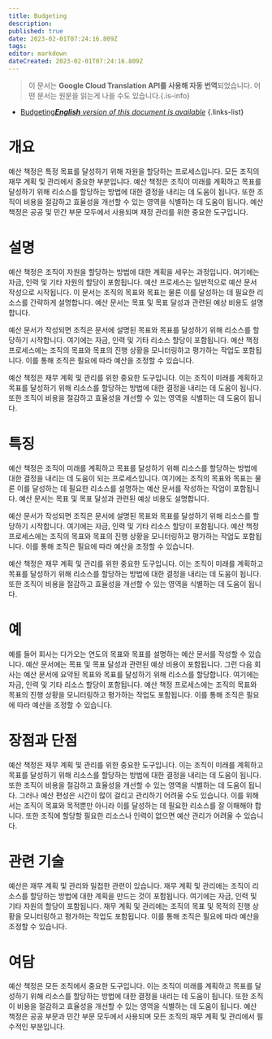 ```yaml
---
title: Budgeting
description: 
published: true
date: 2023-02-01T07:24:16.809Z
tags: 
editor: markdown
dateCreated: 2023-02-01T07:24:16.809Z
---
```


> 이 문서는 **Google Cloud Translation API를 사용해 자동 번역**되었습니다.
어떤 문서는 원문을 읽는게 나을 수도 있습니다.{.is-info}

- [Budgeting***English** version of this document is available*](/en/Knowledge-base/Dictionary/budgeting)
{.links-list}

# 개요
예산 책정은 특정 목표를 달성하기 위해 자원을 할당하는 프로세스입니다. 모든 조직의 재무 계획 및 관리에서 중요한 부분입니다. 예산 책정은 조직이 미래를 계획하고 목표를 달성하기 위해 리소스를 할당하는 방법에 대한 결정을 내리는 데 도움이 됩니다. 또한 조직이 비용을 절감하고 효율성을 개선할 수 있는 영역을 식별하는 데 도움이 됩니다. 예산 책정은 공공 및 민간 부문 모두에서 사용되며 재정 관리를 위한 중요한 도구입니다.

# 설명
예산 책정은 조직이 자원을 할당하는 방법에 대한 계획을 세우는 과정입니다. 여기에는 자금, 인력 및 기타 자원의 할당이 포함됩니다. 예산 프로세스는 일반적으로 예산 문서 작성으로 시작됩니다. 이 문서는 조직의 목표와 목표는 물론 이를 달성하는 데 필요한 리소스를 간략하게 설명합니다. 예산 문서는 목표 및 목표 달성과 관련된 예상 비용도 설명합니다.

예산 문서가 작성되면 조직은 문서에 설명된 목표와 목표를 달성하기 위해 리소스를 할당하기 시작합니다. 여기에는 자금, 인력 및 기타 리소스 할당이 포함됩니다. 예산 책정 프로세스에는 조직의 목표와 목표의 진행 상황을 모니터링하고 평가하는 작업도 포함됩니다. 이를 통해 조직은 필요에 따라 예산을 조정할 수 있습니다.

예산 책정은 재무 계획 및 관리를 위한 중요한 도구입니다. 이는 조직이 미래를 계획하고 목표를 달성하기 위해 리소스를 할당하는 방법에 대한 결정을 내리는 데 도움이 됩니다. 또한 조직이 비용을 절감하고 효율성을 개선할 수 있는 영역을 식별하는 데 도움이 됩니다.

# 특징
예산 책정은 조직이 미래를 계획하고 목표를 달성하기 위해 리소스를 할당하는 방법에 대한 결정을 내리는 데 도움이 되는 프로세스입니다. 여기에는 조직의 목표와 목표는 물론 이를 달성하는 데 필요한 리소스를 설명하는 예산 문서를 작성하는 작업이 포함됩니다. 예산 문서는 목표 및 목표 달성과 관련된 예상 비용도 설명합니다.

예산 문서가 작성되면 조직은 문서에 설명된 목표와 목표를 달성하기 위해 리소스를 할당하기 시작합니다. 여기에는 자금, 인력 및 기타 리소스 할당이 포함됩니다. 예산 책정 프로세스에는 조직의 목표와 목표의 진행 상황을 모니터링하고 평가하는 작업도 포함됩니다. 이를 통해 조직은 필요에 따라 예산을 조정할 수 있습니다.

예산 책정은 재무 계획 및 관리를 위한 중요한 도구입니다. 이는 조직이 미래를 계획하고 목표를 달성하기 위해 리소스를 할당하는 방법에 대한 결정을 내리는 데 도움이 됩니다. 또한 조직이 비용을 절감하고 효율성을 개선할 수 있는 영역을 식별하는 데 도움이 됩니다.

# 예
예를 들어 회사는 다가오는 연도의 목표와 목표를 설명하는 예산 문서를 작성할 수 있습니다. 예산 문서에는 목표 및 목표 달성과 관련된 예상 비용이 포함됩니다. 그런 다음 회사는 예산 문서에 요약된 목표와 목표를 달성하기 위해 리소스를 할당합니다. 여기에는 자금, 인력 및 기타 리소스 할당이 포함됩니다. 예산 책정 프로세스에는 조직의 목표와 목표의 진행 상황을 모니터링하고 평가하는 작업도 포함됩니다. 이를 통해 조직은 필요에 따라 예산을 조정할 수 있습니다.

# 장점과 단점
예산 책정은 재무 계획 및 관리를 위한 중요한 도구입니다. 이는 조직이 미래를 계획하고 목표를 달성하기 위해 리소스를 할당하는 방법에 대한 결정을 내리는 데 도움이 됩니다. 또한 조직이 비용을 절감하고 효율성을 개선할 수 있는 영역을 식별하는 데 도움이 됩니다. 그러나 예산 편성은 시간이 많이 걸리고 관리하기 어려울 수도 있습니다. 이를 위해서는 조직이 목표와 목적뿐만 아니라 이를 달성하는 데 필요한 리소스를 잘 이해해야 합니다. 또한 조직에 할당할 필요한 리소스나 인력이 없으면 예산 관리가 어려울 수 있습니다.

# 관련 기술
예산은 재무 계획 및 관리와 밀접한 관련이 있습니다. 재무 계획 및 관리에는 조직이 리소스를 할당하는 방법에 대한 계획을 만드는 것이 포함됩니다. 여기에는 자금, 인력 및 기타 자원의 할당이 포함됩니다. 재무 계획 및 관리에는 조직의 목표 및 목적의 진행 상황을 모니터링하고 평가하는 작업도 포함됩니다. 이를 통해 조직은 필요에 따라 예산을 조정할 수 있습니다.

# 여담
예산 책정은 모든 조직에서 중요한 도구입니다. 이는 조직이 미래를 계획하고 목표를 달성하기 위해 리소스를 할당하는 방법에 대한 결정을 내리는 데 도움이 됩니다. 또한 조직이 비용을 절감하고 효율성을 개선할 수 있는 영역을 식별하는 데 도움이 됩니다. 예산 책정은 공공 부문과 민간 부문 모두에서 사용되며 모든 조직의 재무 계획 및 관리에서 필수적인 부분입니다.